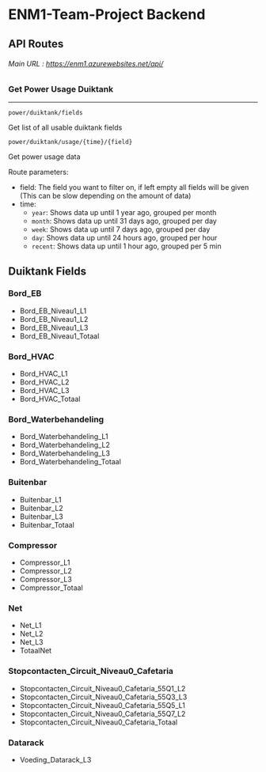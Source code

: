 # ENM1-Team-Project Backend

## API Routes

###### Main URL : https://enm1.azurewebsites.net/api/

### Get Power Usage Duiktank
---
`power/duiktank/fields`

Get list of all usable duiktank fields

`power/duiktank/usage/{time}/{field}`

Get power usage data

Route parameters:
- field: The field you want to filter on, if left empty all fields will be given (This can be slow depending on the amount of data)
- time:
    - `year`: Shows data up until 1 year ago, grouped per month
    - `month`: Shows data up until 31 days ago, grouped per day
    - `week`: Shows data up until 7 days ago, grouped per day
    - `day`: Shows data up until 24 hours ago, grouped per hour
    - `recent`: Shows data up until 1 hour ago, grouped per 5 min




## Duiktank Fields

### Bord_EB

* Bord_EB_Niveau1_L1  
* Bord_EB_Niveau1_L2  
* Bord_EB_Niveau1_L3  
* Bord_EB_Niveau1_Totaal

### Bord_HVAC

* Bord_HVAC_L1  
* Bord_HVAC_L2  
* Bord_HVAC_L3  
* Bord_HVAC_Totaal

### Bord_Waterbehandeling

* Bord_Waterbehandeling_L1  
* Bord_Waterbehandeling_L2  
* Bord_Waterbehandeling_L3  
* Bord_Waterbehandeling_Totaal

### Buitenbar

* Buitenbar_L1  
* Buitenbar_L2  
* Buitenbar_L3  
* Buitenbar_Totaal

### Compressor

* Compressor_L1  
* Compressor_L2  
* Compressor_L3  
* Compressor_Totaal

### Net

* Net_L1  
* Net_L2  
* Net_L3  
* TotaalNet

### Stopcontacten_Circuit_Niveau0_Cafetaria

* Stopcontacten_Circuit_Niveau0_Cafetaria_55Q1_L2  
* Stopcontacten_Circuit_Niveau0_Cafetaria_55Q3_L3  
* Stopcontacten_Circuit_Niveau0_Cafetaria_55Q5_L1  
* Stopcontacten_Circuit_Niveau0_Cafetaria_55Q7_L2  
* Stopcontacten_Circuit_Niveau0_Cafetaria_Totaal

### Datarack

* Voeding_Datarack_L3


